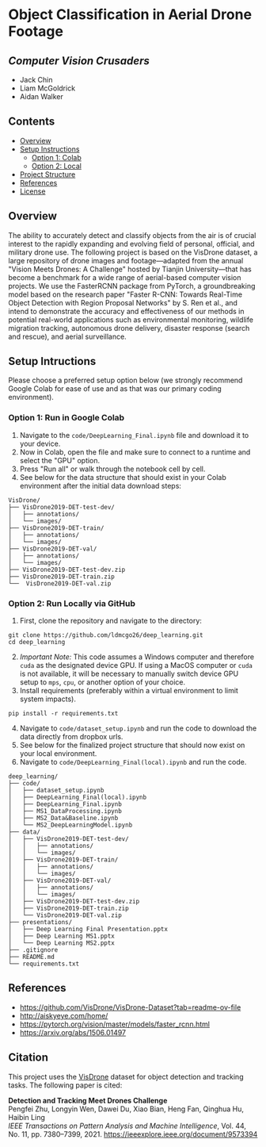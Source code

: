 # Object Classification in Aerial Drone Footage

## *Computer Vision Crusaders*
- Jack Chin
- Liam McGoldrick
- Aidan Walker


## Contents
- [Overview](#overview)
- [Setup Instructions](#setup-intructions)
  - [Option 1: Colab](#option-1-run-in-google-colab)
  - [Option 2: Local](#option-2-run-locally-via-github)
- [Project Structure](#project-structure)
- [References](#references)
- [License](#license)


## Overview
The ability to accurately detect and classify objects from the air is of crucial interest to the rapidly expanding and evolving field of personal, official, and military drone use. The following project is based on the VisDrone dataset, a large repository of drone images and footage—adapted from the annual "Vision Meets Drones: A Challenge" hosted by Tianjin University—that has become a benchmark for a wide range of aerial-based computer vision projects. We use the FasterRCNN package from PyTorch, a groundbreaking model based on the research paper "Faster R-CNN: Towards Real-Time Object Detection with Region Proposal Networks" by S. Ren et al., and intend to demonstrate the accuracy and effectiveness of our methods in potential real-world applications such as environmental monitoring, wildlife migration tracking, autonomous drone delivery, disaster response (search and rescue), and aerial surveillance.


## Setup Intructions
Please choose a preferred setup option below (we strongly recommend Google Colab for ease of use and as that was our primary coding environment).

### Option 1: Run in Google Colab
1. Navigate to the `code/DeepLearning_Final.ipynb` file and download it to your device.
2. Now in Colab, open the file and make sure to connect to a runtime and select the "GPU" option.
3. Press "Run all" or walk through the notebook cell by cell.
4. See below for the data structure that should exist in your Colab environment after the initial data download steps:

```
VisDrone/
├── VisDrone2019-DET-test-dev/
│   ├── annotations/
│   └── images/
├── VisDrone2019-DET-train/
│   ├── annotations/
│   └── images/
├── VisDrone2019-DET-val/
│   ├── annotations/
│   └── images/
├── VisDrone2019-DET-test-dev.zip
├── VisDrone2019-DET-train.zip
└──  VisDrone2019-DET-val.zip
```

### Option 2: Run Locally via GitHub
1. First, clone the repository and navigate to the directory:
```
git clone https://github.com/ldmcgo26/deep_learning.git
cd deep_learning
```
2. *Important Note:* This code assumes a Windows computer and therefore `cuda` as the designated device GPU. If using a MacOS computer or `cuda` is not available, it will be necessary to manually switch device GPU setup to `mps`, `cpu`, or another option of your choice.
3. Install requirements (preferably within a virtual environment to limit system impacts).
```
pip install -r requirements.txt
```
4. Navigate to `code/dataset_setup.ipynb` and run the code to download the data directly from dropbox urls.
5. See below for the finalized project structure that should now exist on your local environment.
6. Navigate to `code/DeepLearning_Final(local).ipynb` and run the code.

```
deep_learning/
├── code/
│   ├── dataset_setup.ipynb 
│   ├── DeepLearning_Final(local).ipynb
│   ├── DeepLearning_Final.ipynb
│   ├── MS1_DataProcessing.ipynb
│   ├── MS2_Data&Baseline.ipynb
│   └── MS2_DeepLearningModel.ipynb
├── data/
│   ├── VisDrone2019-DET-test-dev/
│   │   ├── annotations/
│   │   └── images/
│   ├── VisDrone2019-DET-train/
│   │   ├── annotations/
│   │   └── images/
│   ├── VisDrone2019-DET-val/
│   │   ├── annotations/
│   │   └── images/
│   ├── VisDrone2019-DET-test-dev.zip
│   ├── VisDrone2019-DET-train.zip
│   └── VisDrone2019-DET-val.zip
├── presentations/
│   ├── Deep Learning Final Presentation.pptx
│   ├── Deep Learning MS1.pptx
│   └── Deep Learning MS2.pptx
├── .gitignore
├── README.md
└── requirements.txt
```


## References
- https://github.com/VisDrone/VisDrone-Dataset?tab=readme-ov-file
- http://aiskyeye.com/home/
- https://pytorch.org/vision/master/models/faster_rcnn.html
- https://arxiv.org/abs/1506.01497


## Citation

This project uses the [VisDrone](http://aiskyeye.com/) dataset for object detection and tracking tasks. The following paper is cited:

**Detection and Tracking Meet Drones Challenge**  
Pengfei Zhu, Longyin Wen, Dawei Du, Xiao Bian, Heng Fan, Qinghua Hu, Haibin Ling  
*IEEE Transactions on Pattern Analysis and Machine Intelligence*, Vol. 44, No. 11, pp. 7380–7399, 2021. https://ieeexplore.ieee.org/document/9573394